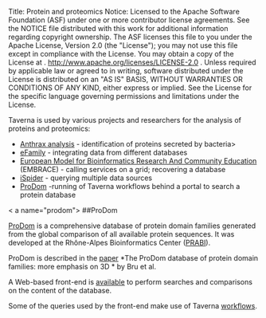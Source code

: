 Title:     Protein and proteomics
Notice:    Licensed to the Apache Software Foundation (ASF) under one
           or more contributor license agreements.  See the NOTICE file
           distributed with this work for additional information
           regarding copyright ownership.  The ASF licenses this file
           to you under the Apache License, Version 2.0 (the
           "License"); you may not use this file except in compliance
           with the License.  You may obtain a copy of the License at
           .
             http://www.apache.org/licenses/LICENSE-2.0
           .
           Unless required by applicable law or agreed to in writing,
           software distributed under the License is distributed on an
           "AS IS" BASIS, WITHOUT WARRANTIES OR CONDITIONS OF ANY
           KIND, either express or implied.  See the License for the
           specific language governing permissions and limitations
           under the License.

Taverna is used by various projects and researchers for the analysis of proteins and proteomics:

 - [Anthrax analysis](/introduction/taverna-in-use/disease-research#analysis-of-anthrax-bacterium) - 
   identification of proteins secreted by bacteria>
 - [eFamily](/introduction/taverna-in-use/databases#efamily) - integrating data from different databases
 - [European Model for Bioinformatics Research And Community Education](http://www.mygrid.org.uk/mygrid-in-use/adoption-by-embrace)
      (EMBRACE) - calling services on a grid; recovering a database
 - [iSpider](/introduction/related-projects/ispider) - querying multiple data sources
 - [ProDom](#prodom) -running of Taverna workflows behind a portal to search a protein database

< a name="prodom"></a>
##ProDom

[ProDom](http://prodom.prabi.fr/) is a comprehensive database of protein domain families generated 
   from the global comparison of all available protein sequences. 
It was developed at the Rhône-Alpes Bioinformatics Center ([PRABI](http://www.prabi.fr/)).

ProDom is described in the [paper](http://dx.doi.org/10.1093/nar/gki034) 
   *The ProDom database of protein domain families: more emphasis on 3D * by Bru et al.

A Web-based front-end is [available](http://prodom.prabi.fr/prodom/current/html/form.php)
   to perform searches and comparisons on the content of the database.

Some of the queries used by the front-end make use of Taverna 
   [workflows](http://prodom.prabi.fr/prodom/current/html/webservices.html).
